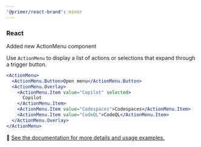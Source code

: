 ```yaml
---
'@primer/react-brand': minor
---
```


### React

Added new ActionMenu component

Use `ActionMenu` to display a list of actions or selections that expand through a trigger button.

```jsx
<ActionMenu>
  <ActionMenu.Button>Open menu</ActionMenu.Button>
  <ActionMenu.Overlay>
    <ActionMenu.Item value="Copilot" selected>
      Copilot
    </ActionMenu.Item>
    <ActionMenu.Item value="Codespaces">Codespaces</ActionMenu.Item>
    <ActionMenu.Item value="CodeQL">CodeQL</ActionMenu.Item>
  </ActionMenu.Overlay>
</ActionMenu>
```

:link: [See the documentation for more details and usage examples.](https://primer.style/brand/components/ActionMenu)
